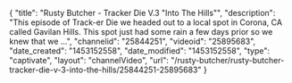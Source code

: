 {
    "title": "Rusty Butcher - Tracker Die V.3 \"Into The Hills\"",
    "description": "This episode of Track-er Die we headed out to a local spot in Corona, CA called Gavilan Hills. This spot just had some rain a few days prior so we knew that we ...",
    "channelid": "25844251",
    "videoid": "25895683",
    "date_created": "1453152558",
    "date_modified": "1453152558",
    "type": "captivate",
    "layout": "channelVideo",
    "url": "\/rusty-butcher\/rusty-butcher-tracker-die-v-3-into-the-hills\/25844251-25895683"
}
